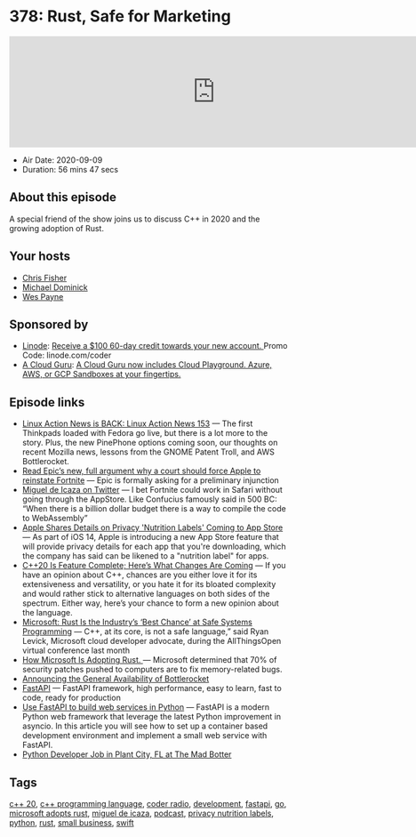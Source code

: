 # 378: Rust, Safe for Marketing

<iframe src="https://player.fireside.fm/v2/MLf2ZzhC+pBs-zw1X?theme=dark" width="740" height="200" frameborder="0" scrolling="no"></iframe>

* Air Date: 2020-09-09
* Duration: 56 mins 47 secs

## About this episode

A special friend of the show joins us to discuss C++ in 2020 and the growing adoption of Rust.

## Your hosts
* [Chris Fisher](https://coder.show/hosts/chrislas)
* [Michael Dominick](https://coder.show/hosts/michael)
* [Wes Payne](https://coder.show/hosts/wespayne)

## Sponsored by

  * [Linode](https://linode.com/coder): [Receive a $100 60-day credit towards your new account. ](https://linode.com/coder) Promo Code: linode.com/coder
  * [A Cloud Guru](https://acloudguru.com): [A Cloud Guru now includes Cloud Playground. Azure, AWS, or GCP Sandboxes at your fingertips.](https://acloudguru.com)



## Episode links

  * [Linux Action News is BACK: Linux Action News 153](https://linuxactionnews.com/153 "Linux Action News is BACK: Linux Action News 153") — The first Thinkpads loaded with Fedora go live, but there is a lot more to the story. Plus, the new PinePhone options coming soon, our thoughts on recent Mozilla news, lessons from the GNOME Patent Troll, and AWS Bottlerocket.
  * [Read Epic’s new, full argument why a court should force Apple to reinstate Fortnite](https://www.theverge.com/2020/9/5/21423889/fortnite-epic-apple-preliminary-injunction-filing-ios-mac "Read Epic’s new, full argument why a court should force Apple to reinstate Fortnite") — Epic is formally asking for a preliminary injunction
  * [Miguel de Icaza on Twitter](https://twitter.com/migueldeicaza/status/1302619213643812868 "Miguel de Icaza on Twitter") — I bet Fortnite could work in Safari without going through the AppStore. Like Confucius famously said in 500 BC: “When there is a billion dollar budget there is a way to compile the code to WebAssembly”
  * [Apple Shares Details on Privacy 'Nutrition Labels' Coming to App Store](https://www.macrumors.com/2020/09/03/apple-privacy-labels-app-store/ "Apple Shares Details on Privacy 'Nutrition Labels' Coming to App Store") — As part of iOS 14, Apple is introducing a new App Store feature that will provide privacy details for each app that you're downloading, which the company has said can be likened to a "nutrition label" for apps.
  * [C++20 Is Feature Complete; Here’s What Changes Are Coming](https://hackaday.com/2019/07/30/c20-is-feature-complete-heres-what-changes-are-coming/ "C++20 Is Feature Complete; Here’s What Changes Are Coming") — If you have an opinion about C++, chances are you either love it for its extensiveness and versatility, or you hate it for its bloated complexity and would rather stick to alternative languages on both sides of the spectrum. Either way, here’s your chance to form a new opinion about the language.
  * [Microsoft: Rust Is the Industry’s ‘Best Chance’ at Safe Systems Programming](https://thenewstack.io/microsoft-rust-is-the-industrys-best-chance-at-safe-systems-programming/ "Microsoft: Rust Is the Industry’s ‘Best Chance’ at Safe Systems Programming") — C++, at its core, is not a safe language,” said Ryan Levick, Microsoft cloud developer advocate, during the AllThingsOpen virtual conference last month
  * [How Microsoft Is Adopting Rust. ](https://medium.com/the-innovation/how-microsoft-is-adopting-rust-e0f8816566ba "How Microsoft Is Adopting Rust. ") — Microsoft determined that 70% of security patches pushed to computers are to fix memory-related bugs.
  * [Announcing the General Availability of Bottlerocket](https://aws.amazon.com/blogs/opensource/announcing-the-general-availability-of-bottlerocket-an-open-source-linux-distribution-purpose-built-to-run-containers/ "Announcing the General Availability of Bottlerocket")
  * [FastAPI](https://fastapi.tiangolo.com/ "FastAPI") — FastAPI framework, high performance, easy to learn, fast to code, ready for production
  * [Use FastAPI to build web services in Python](https://fedoramagazine.org/use-fastapi-to-build-web-services-in-python/ "Use FastAPI to build web services in Python") — FastAPI is a modern Python web framework that leverage the latest Python improvement in asyncio. In this article you will see how to set up a container based development environment and implement a small web service with FastAPI.
  * [Python Developer Job in Plant City, FL at The Mad Botter](https://www.ziprecruiter.com/jobs/the-mad-botter-9add2877/python-developer-e3b76574 "Python Developer Job in Plant City, FL at The Mad Botter")



## Tags

[c++ 20](https://coder.show/tags/c++%2020), [c++ programming language](https://coder.show/tags/c++%20programming%20language), [coder radio](https://coder.show/tags/coder%20radio), [development](https://coder.show/tags/development), [fastapi](https://coder.show/tags/fastapi), [go](https://coder.show/tags/go), [microsoft adopts rust](https://coder.show/tags/microsoft%20adopts%20rust), [miguel de icaza](https://coder.show/tags/miguel%20de%20icaza), [podcast](https://coder.show/tags/podcast), [privacy nutrition labels](https://coder.show/tags/privacy%20nutrition%20labels), [python](https://coder.show/tags/python), [rust](https://coder.show/tags/rust), [small business](https://coder.show/tags/small%20business), [swift](https://coder.show/tags/swift)